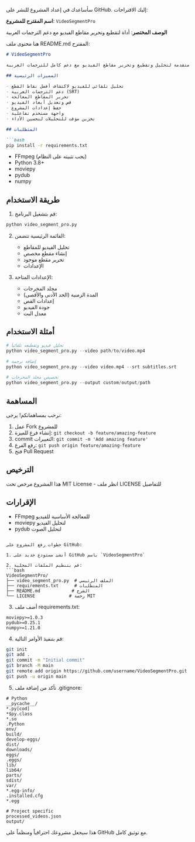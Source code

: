 سأساعدك في إعداد المشروع للنشر على GitHub. إليك الاقتراحات:

**اسم المقترح للمشروع**: `VideoSegmentPro`

**الوصف المختصر**: أداة لتقطيع وتحرير مقاطع الفيديو مع دعم الترجمات العربية

هنا محتوى ملف README.md المقترح:

```markdown
# VideoSegmentPro

أداة سطر أوامر متقدمة لتحليل وتقطيع وتحرير مقاطع الفيديو مع دعم كامل للترجمات العربية.

## المميزات الرئيسية

- تحليل تلقائي للفيديو لاكتشاف أفضل نقاط القطع
- دعم الترجمات العربية (SRT)
- تحرير المقاطع المعالجة
- قص وتعديل أبعاد الفيديو
- حفظ إعدادات المشروع
- واجهة مستخدم تفاعلية
- تخزين مؤقت للتحليلات لتحسين الأداء

## المتطلبات

```bash
pip install -r requirements.txt
```

- FFmpeg (يجب تثبيته على النظام)
- Python 3.8+
- moviepy
- pydub
- numpy

## طريقة الاستخدام

1. قم بتشغيل البرنامج:
```bash
python video_segment_pro.py
```

2. القائمة الرئيسية تتضمن:
   - تحليل الفيديو للمقاطع
   - إنشاء مقطع مخصص
   - تحرير مقطع موجود
   - الإعدادات

3. الإعدادات المتاحة:
   - مجلد المخرجات
   - المدة الزمنية (الحد الأدنى والأقصى)
   - إعدادات القص
   - جودة الفيديو
   - معدل البت

## أمثلة الاستخدام

```python
# تحليل فيديو وتقطيعه تلقائياً
python video_segment_pro.py --video path/to/video.mp4

# إضافة ترجمة
python video_segment_pro.py --video video.mp4 --srt subtitles.srt

# تخصيص مجلد المخرجات
python video_segment_pro.py --output custom/output/path
```

## المساهمة

نرحب بمساهماتكم! يرجى:
1. عمل Fork للمشروع
2. إنشاء فرع للميزة: `git checkout -b feature/amazing-feature`
3. commit التغييرات: `git commit -m 'Add amazing feature'`
4. رفع الفرع: `git push origin feature/amazing-feature`
5. فتح Pull Request

## الترخيص

هذا المشروع مرخص تحت MIT License - انظر ملف LICENSE للتفاصيل

## الإقرارات

- FFmpeg للمعالجة الأساسية للفيديو
- moviepy لتحليل الفيديو
- pydub لتحليل الصوت
```

خطوات رفع المشروع على GitHub:

1. أنشئ مستودع جديد على GitHub باسم `VideoSegmentPro`

2. قم بتنظيم الملفات المحلية:
```bash
VideoSegmentPro/
├── video_segment_pro.py  # الملف الرئيسي
├── requirements.txt      # المتطلبات
├── README.md            # الشرح
└── LICENSE             # رخصة MIT
```

3. أضف ملف requirements.txt:
```text
moviepy>=1.0.3
pydub>=0.25.1
numpy>=1.21.0
```

4. قم بتنفيذ الأوامر التالية:
```bash
git init
git add .
git commit -m "Initial commit"
git branch -M main
git remote add origin https://github.com/username/VideoSegmentPro.git
git push -u origin main
```

5. تأكد من إضافة ملف .gitignore:
```text
# Python
__pycache__/
*.py[cod]
*$py.class
*.so
.Python
env/
build/
develop-eggs/
dist/
downloads/
eggs/
.eggs/
lib/
lib64/
parts/
sdist/
var/
*.egg-info/
.installed.cfg
*.egg

# Project specific
processed_videos.json
output/
```

هذا سيجعل مشروعك احترافياً ومنظماً على GitHub مع توثيق كامل.
